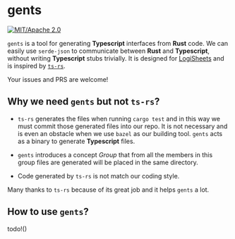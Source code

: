 # gents

[![MIT/Apache 2.0](https://img.shields.io/badge/license-MIT/Mit-blue.svg)](./LICENSE)

`gents` is a tool for generating **Typescript** interfaces from **Rust** code.
We can easily use `serde-json` to communicate between **Rust** and **Typescript**, 
without writing **Typescript** stubs trivially.
It is designed for [LogiSheets](https://github.com/proclml/LogiSheets) and
is inspired by [`ts-rs`](https://github.com/Aleph-Alpha/ts-rs). 

Your issues and PRS are welcome!

## Why we need `gents` but not `ts-rs`?

- `ts-rs` generates the files when running `cargo test` and in this way we must
commit those generated files into our repo.
It is not necessary and is even an obstacle when we use `bazel` as our building tool.
`gents` acts as a binary to generate **Typescript** files.

- `gents` introduces a concept *Group* that from all the members in 
this group files are generated will be placed in the same directory.

- Code generated by `ts-rs` is not match our coding style.

Many thanks to `ts-rs` because of its great job and it helps `gents` a lot.

## How to use `gents`?

todo!()